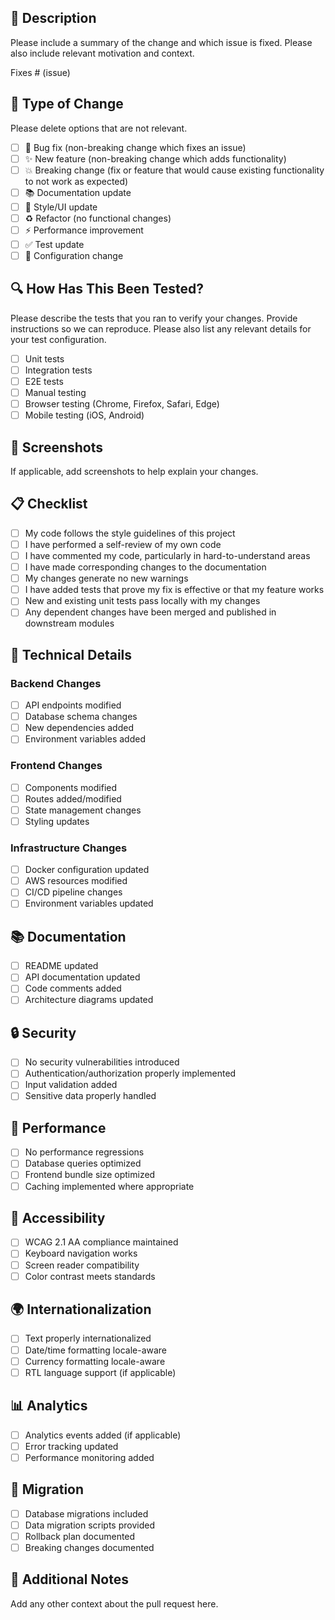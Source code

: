 ## 📝 Description

Please include a summary of the change and which issue is fixed. Please also include relevant motivation and context.

Fixes # (issue)

## 🎯 Type of Change

Please delete options that are not relevant.

- [ ] 🐛 Bug fix (non-breaking change which fixes an issue)
- [ ] ✨ New feature (non-breaking change which adds functionality)
- [ ] 💥 Breaking change (fix or feature that would cause existing functionality to not work as expected)
- [ ] 📚 Documentation update
- [ ] 🎨 Style/UI update
- [ ] ♻️ Refactor (no functional changes)
- [ ] ⚡ Performance improvement
- [ ] ✅ Test update
- [ ] 🔧 Configuration change

## 🔍 How Has This Been Tested?

Please describe the tests that you ran to verify your changes. Provide instructions so we can reproduce. Please also list any relevant details for your test configuration.

- [ ] Unit tests
- [ ] Integration tests
- [ ] E2E tests
- [ ] Manual testing
- [ ] Browser testing (Chrome, Firefox, Safari, Edge)
- [ ] Mobile testing (iOS, Android)

## 📸 Screenshots

If applicable, add screenshots to help explain your changes.

## 📋 Checklist

- [ ] My code follows the style guidelines of this project
- [ ] I have performed a self-review of my own code
- [ ] I have commented my code, particularly in hard-to-understand areas
- [ ] I have made corresponding changes to the documentation
- [ ] My changes generate no new warnings
- [ ] I have added tests that prove my fix is effective or that my feature works
- [ ] New and existing unit tests pass locally with my changes
- [ ] Any dependent changes have been merged and published in downstream modules

## 🔧 Technical Details

### Backend Changes
- [ ] API endpoints modified
- [ ] Database schema changes
- [ ] New dependencies added
- [ ] Environment variables added

### Frontend Changes
- [ ] Components modified
- [ ] Routes added/modified
- [ ] State management changes
- [ ] Styling updates

### Infrastructure Changes
- [ ] Docker configuration updated
- [ ] AWS resources modified
- [ ] CI/CD pipeline changes
- [ ] Environment variables updated

## 📚 Documentation

- [ ] README updated
- [ ] API documentation updated
- [ ] Code comments added
- [ ] Architecture diagrams updated

## 🔒 Security

- [ ] No security vulnerabilities introduced
- [ ] Authentication/authorization properly implemented
- [ ] Input validation added
- [ ] Sensitive data properly handled

## 🚀 Performance

- [ ] No performance regressions
- [ ] Database queries optimized
- [ ] Frontend bundle size optimized
- [ ] Caching implemented where appropriate

## 📱 Accessibility

- [ ] WCAG 2.1 AA compliance maintained
- [ ] Keyboard navigation works
- [ ] Screen reader compatibility
- [ ] Color contrast meets standards

## 🌍 Internationalization

- [ ] Text properly internationalized
- [ ] Date/time formatting locale-aware
- [ ] Currency formatting locale-aware
- [ ] RTL language support (if applicable)

## 📊 Analytics

- [ ] Analytics events added (if applicable)
- [ ] Error tracking updated
- [ ] Performance monitoring added

## 🔄 Migration

- [ ] Database migrations included
- [ ] Data migration scripts provided
- [ ] Rollback plan documented
- [ ] Breaking changes documented

## 📝 Additional Notes

Add any other context about the pull request here. 